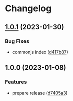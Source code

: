 # Changelog

## [1.0.1](https://github.com/madeofsun/tiny-guards/compare/v1.0.0...v1.0.1) (2023-01-30)


### Bug Fixes

* commonjs index ([d417b87](https://github.com/madeofsun/tiny-guards/commit/d417b8798ff6c469cd54ec674d3f541953f4da15))

## 1.0.0 (2023-01-08)


### Features

* prepare release ([d7405a3](https://github.com/madeofsun/tiny-guards/commit/d7405a3d5be58b8d1e29cd7398fe64155ae0fb2f))
